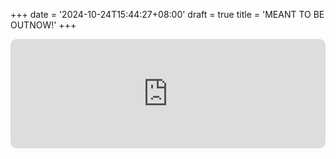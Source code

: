 +++
date = '2024-10-24T15:44:27+08:00'
draft = true
title = 'MEANT TO BE OUTNOW!'
+++
<iframe allow="autoplay *; encrypted-media *; fullscreen *; clipboard-write" frameborder="0" height="175" style="width:100%;max-width:660px;overflow:hidden;border-radius:10px;" sandbox="allow-forms allow-popups allow-same-origin allow-scripts allow-storage-access-by-user-activation allow-top-navigation-by-user-activation" src="https://embed.music.apple.com/cn/album/%E5%91%BD%E4%B8%AD%E6%B3%A8%E5%AE%9A/1771827378?i=1771827560"></iframe>